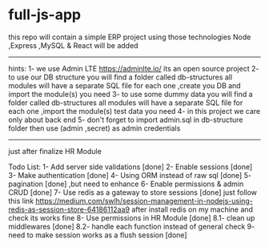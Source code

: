 # full-js-app
this repo will contain a simple ERP project using those technologies Node ,Express ,MySQL &amp; React will be added

---------------------------------------------------------------

hints:
1- we use Admin LTE https://adminlte.io/ its an open source project
2- to use our DB structure you will find a folder called db-structures
    all modules will have a separate SQL file for each one ,create you DB and import the module(s) you need
3- to use some dummy data you will find a folder called db-structures
    all modules will have a separate SQL file for each one ,import the module(s) test data you need
4- in this project we care only about back end
5- don't forget to import admin.sql in db-structure folder then use (admin ,secret) as admin credentials

---------------------------------------------------------------

just after finalize HR Module

Todo List:
1- Add server side validations [done]
2- Enable sessions [done]
3- Make authentication [done]
4- Using ORM instead of raw sql [done]
5- pagination [done] ,but need to enhance
6- Enable permissions & admin CRUD [done]
7- Use redis as a gateway to store sessions [done]
    just follow this link https://medium.com/swlh/session-management-in-nodejs-using-redis-as-session-store-64186112aa9
    after install redis on my machine and check its works fine
8- Use permissions in HR Module [done]
    8.1- clean up middlewares [done]
    8.2- handle each function instead of general check
9- need to make session works as a flush session [done]